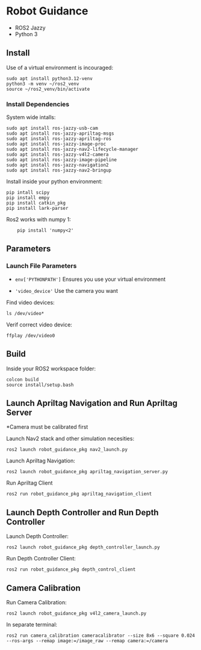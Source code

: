 # Robot Guidance 
- ROS2 Jazzy 
- Python 3

## Install 

Use of a virtual environment is incouraged: 
```
sudo apt install python3.12-venv
python3 -m venv ~/ros2_venv
source ~/ros2_venv/bin/activate
```

### Install Dependencies

System wide intalls:
```
sudo apt install ros-jazzy-usb-cam
sudo apt install ros-jazzy-apriltag-msgs
sudo apt install ros-jazzy-apriltag-ros
sudo apt install ros-jazzy-image-proc
sudo apt install ros-jazzy-nav2-lifecycle-manager
sudo apt install ros-jazzy-v4l2-camera
sudo apt install ros-jazzy-image-pipeline
sudo apt install ros-jazzy-navigation2
sudo apt install ros-jazzy-nav2-bringup
```
Install inside your python environment: 
```
pip intall scipy
pip install empy
pip install catkin_pkg
pip install lark-parser
```
Ros2 works with numpy 1:
```
    pip install 'numpy<2'
```

## Parameters
### Launch File Parameters
- ```env['PYTHONPATH']``` Ensures  you use your virtual environment

- ```'video_device'``` Use the camera you want 

Find video devices: 
```
ls /dev/video*
```
Verif correct video device: 
```
ffplay /dev/video0
```

## Build
Inside your ROS2 workspace folder:
```
colcon build
source install/setup.bash
```

## Launch Apriltag Navigation and Run Apriltag Server
*Camera must be calibrated first

Launch Nav2 stack and other simulation necesities:
```
ros2 launch robot_guidance_pkg nav2_launch.py 
```
Launch Apriltag Navigation:
```
ros2 launch robot_guidance_pkg apriltag_navigation_server.py 
```
Run Apriltag Client
```
ros2 run robot_guidance_pkg apriltag_navigation_client
```

## Launch Depth Controller and Run Depth Controller
Launch Depth Controller:
```
ros2 launch robot_guidance_pkg depth_controller_launch.py
```
Run Depth Controller Client:
```
ros2 run robot_guidance_pkg depth_control_client
```

## Camera Calibration
Run Camera Calibration:
```
ros2 launch robot_guidance_pkg v4l2_camera_launch.py
```
In separate terminal:
```
ros2 run camera_calibration cameracalibrator --size 8x6 --square 0.024 --ros-args --remap image:=/image_raw --remap camera:=/camera
```